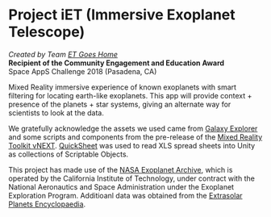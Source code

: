 # Project iET (Immersive Exoplanet Telescope)
<i>Created by Team <a href="http://bit.ly/2R2VlfO">ET Goes Home</a></i><br>
<b>Recipient of the Community Engagement and Education Award</b><br>
Space AppS Challenge 2018 (Pasadena, CA)

Mixed Reality immersive experience of known exoplanets with smart filtering for locating earth-like exoplanets. This app will provide context + presence of the planets + star systems, giving an alternate way for scientists to look at the data.

We gratefully acknowledge the assets we used came from <a href="https://github.com/Microsoft/GalaxyExplorer">Galaxy Explorer</a> and some scripts and components from the pre-release of the <a href="https://github.com/Microsoft/MixedRealityToolkit-Unity">Mixed Reality Toolkit vNEXT</a>. <a href="https://github.com/kimsama/Unity-QuickSheet">QuickSheet</a> was used to read XLS spread sheets into Unity as collections of Scriptable Objects. 

This project has made use of the <a href="https://exoplanetarchive.ipac.caltech.edu/">NASA Exoplanet Archive</a>, which is operated by the California Institute of Technology, under contract with the National Aeronautics and Space Administration under the Exoplanet Exploration Program. Additioanl data was obtained from the <a href="http://exoplanet.eu/">Extrasolar Planets Encyclopaedia</a>.

